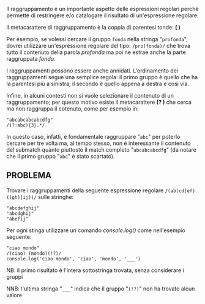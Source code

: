 Il raggruppamento è un importante aspetto delle espressioni regolari perchè permette di restringere e/o catalogare il risultato di un'espressione regolare.

Il metacarattere di raggruppamento è la coppia di parentesi tonde: **( )**

Per esempio, se volessi cercare il gruppo `fonda` nella stringa "`profonda`", dovrei utilizzare un'espressione regolare del tipo: `/pro(fonda)/`
che trova tutto il contenuto della parola _profonda_ ma poi ne estrae anche la parte raggruppata _fonda_.

I raggruppamenti possono essere anche annidati. L'ordinamento dei raggruppamenti segue una semplice regola: il primo gruppo è quello che ha la parentesi più a sinistra, il secondo è quello appena a destra e così via.

Infine, in alcuni contesti non si vuole selezionare il contenuto di un raggruppamento; per questo motivo esiste il metacarattere **(? )** che cerca ma non raggruppa il cotenuto, come per esempio in:
```
"abcabcabcabcdfg"
/(?:abc){3}.*/
```
In questo caso, infatti, è fondamentale raggruppare "`abc`" per poterlo cercare per tre volta ma, al tempo stesso, non è interessante il contenuto del submatch quanto piuttosto il match completo "`abcabcabcdfg`" (da notare che il primo gruppo "`abc`" è stato scartato).

## PROBLEMA

Trovare i raggruppamenti della seguente espressione regolare `/(ab(cd|ef)((gh)|ij))/` sulle stringhe:
```
"abcdefghij"
"abcdghij"
"abefij"
```

Per ogni stinga utilizzare un comando _console.log()_ come nell'esempio seguente:
```
"ciao mondo"
/(ciao) (mondo)(!?)/
console.log('ciao mondo', 'ciao', 'mondo', '___')
```
NB: il primo risultato è l'intera sottostringa trovata, senza considerare i gruppi

NNB: l'ultima stringa "`___`" indica che il gruppo "`(!?)`" non ha trovato alcun valore

